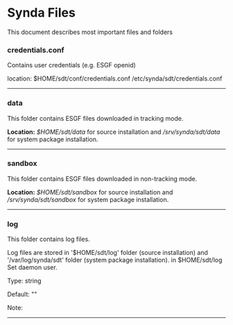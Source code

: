 # Synda Files 

This document describes most important files and folders

### credentials.conf

Contains user credentials (e.g. ESGF openid)

location:
$HOME/sdt/conf/credentials.conf
/etc/synda/sdt/credentials.conf

--------------------------------------------------------

### data

This folder contains ESGF files downloaded in tracking mode.

**Location:** *$HOME/sdt/data* for source installation and */srv/synda/sdt/data* for
system package installation.

--------------------------------------------------------

### sandbox

This folder contains ESGF files downloaded in non-tracking mode.

**Location:** *$HOME/sdt/sandbox* for source installation and */srv/synda/sdt/sandbox* for
system package installation.

--------------------------------------------------------

### log

This folder contains log files.

Log files are stored in '$HOME/sdt/log' folder (source installation) and
'/var/log/synda/sdt' folder (system package installation).
in $HOME/sdt/log
Set daemon user.

Type: string

Default: ""

Note: 

--------------------------------------------------------

